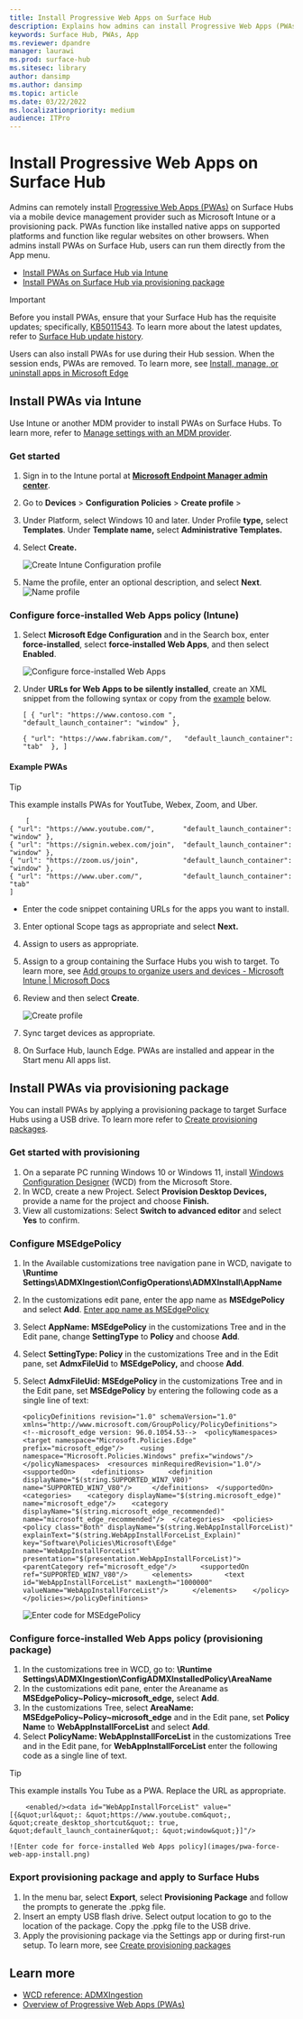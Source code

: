 ```yaml
---
title: Install Progressive Web Apps on Surface Hub
description: Explains how admins can install Progressive Web Apps (PWAs) on Surface Hub via Intune or a provisioning package. 
keywords: Surface Hub, PWAs, App
ms.reviewer: dpandre
manager: laurawi
ms.prod: surface-hub
ms.sitesec: library
author: dansimp
ms.author: dansimp
ms.topic: article
ms.date: 03/22/2022
ms.localizationpriority: medium
audience: ITPro
---
```


# Install Progressive Web Apps on Surface Hub

Admins can remotely install [Progressive Web Apps (PWAs)](/microsoft-edge/progressive-web-apps-chromium/) on Surface Hubs via a mobile device management provider such as Microsoft Intune or a provisioning pack. PWAs function like installed native apps on supported platforms and function like regular websites on other browsers. When admins install PWAs on Surface Hub, users can run them directly from the App menu. 

- [Install PWAs on Surface Hub via Intune](#install-pwas-via-intune)
- [Install PWAs on Surface Hub via provisioning package](#install-pwas-via-provisioning-package)

> [!IMPORTANT]
> Before you install PWAs, ensure that your Surface Hub has the requisite updates; specifically, [KB5011543](https://support.microsoft.com/help/5011543). To learn more about the latest updates, refer to [Surface Hub update history](surface-hub-update-history.md). 

Users can also install PWAs for use during their Hub session. When the session ends, PWAs are removed. To learn more, see [Install, manage, or uninstall apps in Microsoft Edge](https://support.microsoft.com/topic/install-manage-or-uninstall-apps-in-microsoft-edge-0c156575-a94a-45e4-a54f-3a84846f6113)

## Install PWAs via Intune

Use Intune or another MDM provider to install PWAs on Surface Hubs. To learn more, refer to [Manage settings with an MDM provider](manage-settings-with-mdm-for-surface-hub.md).

### Get started

1. Sign in to the Intune portal at  [**Microsoft Endpoint Manager admin center**](https://endpoint.microsoft.com/).
2. Go  to **Devices** > **Configuration** **Policies** > **Create profile** >
3. Under Platform, select Windows 10 and later. Under Profile **type,** select **Templates**. Under **Template name,** select **Administrative Templates.**
4. Select **Create.**

    ![Create Intune Configuration profile](images/pwa-hubpwainstall.png)

5. Name the profile, enter an optional description, and select **Next**.
    ![Name profile](images/pwa-hubwebappscreateprofile.png)

### Configure force-installed Web Apps policy (Intune)

1. Select **Microsoft Edge Configuration** and in the Search box, enter **force-installed**, select **force-installed Web Apps**, and then select **Enabled**.

    ![Configure force-installed Web Apps](images/pwa-hubwebappscreateprofile.png)

2. Under **URLs for Web Apps to be silently installed**, create an XML snippet from the following syntax or copy from the [example](#example-pwas) below. 

    ```
    [ { "url": "https://www.contoso.com ",   "default_launch_container": "window" }, 
    
   { "url": "https://www.fabrikam.com/",   "default_launch_container": "tab"  }, ]
    ```
    
#### Example PWAs

> [!TIP]
> This example installs PWAs for YoutTube, Webex, Zoom, and Uber.

```
    [
{ "url": "https://www.youtube.com/",       "default_launch_container": "window" },
{ "url": "https://signin.webex.com/join",  "default_launch_container": "window" },
{ "url": "https://zoom.us/join",           "default_launch_container": "window" },
{ "url": "https://www.uber.com/",          "default_launch_container": "tab"
]
```

- Enter the code snippet containing URLs for the apps you want to install.

3. Enter optional Scope tags as appropriate and select **Next.**
4. Assign to users as appropriate.
5. Assign to a group containing the Surface Hubs you wish to target. To learn more, see [Add groups to organize users and devices - Microsoft Intune | Microsoft Docs](/mem/intune/fundamentals/groups-add)
6. Review and then select **Create**.

    ![Create profile](images/pwa-hubwebappscreateprofile.png)

7. Sync target devices as appropriate.
8. On Surface Hub, launch Edge. PWAs are installed and appear in the Start menu All apps list.

## Install PWAs via provisioning package

You can install PWAs by applying a provisioning package to target Surface Hubs using a USB drive. To learn more refer to [Create provisioning packages](/surface-hub/provisioning-packages-for-surface-hub#use-surface-hub-provisioning-wizard).

### Get started with provisioning

1. On a separate PC running Windows 10 or Windows 11, install [Windows Configuration Designer](https://www.microsoft.com/store/apps/9nblggh4tx22) (WCD) from the Microsoft Store.
2. In WCD, create a new Project. Select **Provision Desktop Devices,** provide a name for the project and choose **Finish.**
3. View all customizations: Select **Switch to advanced editor** and select **Yes** to confirm.

### Configure MSEdgePolicy

1. In the Available customizations tree navigation pane in WCD, navigate to **\Runtime Settings\ADMXIngestion\ConfigOperations\ADMXInstall\AppName**
2. In the customizations edit pane, enter the app name as **MSEdgePolicy** and select **Add**.
    [Enter app name as MSEdgePolicy](images/pwa-add-edge-policy.png)

3. Select **AppName: MSEdgePolicy** in the customizations Tree and in the Edit pane, change **SettingType** to **Policy** and choose **Add**.
4. Select **SettingType: Policy** in the customizations Tree and in the Edit pane, set **AdmxFileUid** to **MSEdgePolicy,** and choose **Add**.
5. Select **AdmxFileUid: MSEdgePolicy** in the customizations Tree and in the Edit pane, set **MSEdgePolicy** by entering the following code as a single line of text:

    ```
    <policyDefinitions revision="1.0" schemaVersion="1.0" xmlns="http://www.microsoft.com/GroupPolicy/PolicyDefinitions">  <!--microsoft_edge version: 96.0.1054.53-->  <policyNamespaces>    <target namespace="Microsoft.Policies.Edge" prefix="microsoft_edge"/>    <using namespace="Microsoft.Policies.Windows" prefix="windows"/>  </policyNamespaces>  <resources minRequiredRevision="1.0"/>  <supportedOn>    <definitions>      <definition displayName="$(string.SUPPORTED_WIN7_V80)" name="SUPPORTED_WIN7_V80"/>     </definitions>  </supportedOn>  <categories>    <category displayName="$(string.microsoft_edge)" name="microsoft_edge"/>    <category displayName="$(string.microsoft_edge_recommended)" name="microsoft_edge_recommended"/>  </categories>  <policies>    <policy class="Both" displayName="$(string.WebAppInstallForceList)" explainText="$(string.WebAppInstallForceList_Explain)" key="Software\Policies\Microsoft\Edge" name="WebAppInstallForceList" presentation="$(presentation.WebAppInstallForceList)">      <parentCategory ref="microsoft_edge"/>      <supportedOn ref="SUPPORTED_WIN7_V80"/>      <elements>        <text id="WebAppInstallForceList" maxLength="1000000" valueName="WebAppInstallForceList"/>      </elements>    </policy>    </policies></policyDefinitions>
    ```
    ![Enter code for MSEdgePolicy](images/pwa-enter-edge-policy.png)    

### Configure force-installed Web Apps policy (provisioning package)

1. In the customizations tree in WCD, go to: **\Runtime Settings\ADMXIngestion\ConfigADMXInstalledPolicy\AreaName**
2. In the customizations edit pane, enter the Areaname as **MSEdgePolicy~Policy~microsoft_edge,** select **Add**.
3. In the customizations Tree, select **AreaName: MSEdgePolicy~Policy~microsoft_edge** and in the Edit pane, set **Policy Name** to **WebAppInstallForceList** and select **Add**.
4. Select **PolicyName: WebAppInstallForceList** in the customizations Tree and in the Edit pane, for **WebAppInstallForceList** enter the following code as a single line of text.

 > [!TIP]
 > This example installs You Tube as a PWA. Replace the URL as appropriate. 

```
    <enabled/><data id="WebAppInstallForceList" value="[{&quot;url&quot;: &quot;https://www.youtube.com&quot;, &quot;create_desktop_shortcut&quot;: true, &quot;default_launch_container&quot;: &quot;window&quot;}]"/>
```


    ![Enter code for force-installed Web Apps policy](images/pwa-force-web-app-install.png)    

### Export provisioning package and apply to Surface Hubs

1. In the menu bar, select **Export**, select **Provisioning Package** and follow the prompts to generate the .ppkg file.
2. Insert an empty USB flash drive. Select output location to go to the location of the package. Copy the .ppkg file to the USB drive.
3. Apply the provisioning package via the Settings app or during first-run setup. To learn more, see [Create provisioning packages](/surface-hub/provisioning-packages-for-surface-hub#apply-a-provisioning-package-to-surface-hub)

## Learn more

- [WCD reference: ADMXIngestion](/windows/configuration/wcd/wcd-admxingestion)
- [Overview of Progressive Web Apps (PWAs)](/microsoft-edge/progressive-web-apps-chromium/)
